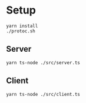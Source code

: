 # Setup

```
yarn install
./protoc.sh
```

## Server

```
yarn ts-node ./src/server.ts
```

## Client

```
yarn ts-node ./src/client.ts
```
